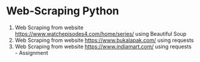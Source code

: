 # Web-Scraping Python
1. Web Scraping from website https://www.watchepisodes4.com/home/series/ using Beautiful Soup
2. Web Scraping from website https://www.bukalapak.com/ using requests
2. Web Scraping from website https://www.indiamart.com/ using requests - Assignment
